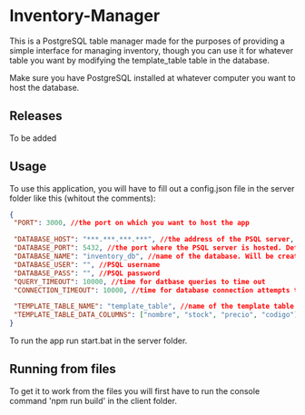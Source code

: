 # Inventory-Manager

This is a PostgreSQL table manager made for the purposes of providing a simple interface for managing inventory, though you can use it for whatever table you want by modifying the template_table table in the database.

Make sure you have PostgreSQL installed at whatever computer you want to host the database.

## Releases

To be added

## Usage

To use this application, you will have to fill out a config.json file in the server folder like this (whitout the comments):

```json
{
 "PORT": 3000, //the port on which you want to host the app

 "DATABASE_HOST": "***.***.***.***", //the address of the PSQL server, can be global or local. To host the database on the same computer just write "localhost".
 "DATABASE_PORT": 5432, //the port where the PSQL server is hosted. Default is 5432
 "DATABASE_NAME": "inventory_db", //name of the database. Will be created if not found
 "DATABASE_USER": "", //PSQL username
 "DATABASE_PASS": "", //PSQL password 
 "QUERY_TIMEOUT": 10000, //time for datbase queries to time out
 "CONNECTION_TIMEOUT": 10000, //time for database connection attempts to time out

 "TEMPLATE_TABLE_NAME": "template_table", //name of the template table
 "TEMPLATE_TABLE_DATA_COLUMNS": ["nombre", "stock", "precio", "codigo"] //columns for the template table on creation. (DROP the template_table before changing this)
}
```

To run the app run start.bat in the server folder.

## Running from files

To get it to work from the files you will first have to run the console command 'npm run build' in the client folder.

